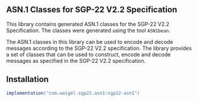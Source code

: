 ## ASN.1 Classes for SGP-22 V2.2 Specification

This library contains generated ASN.1 classes for the SGP-22 V2.2 Specification. The classes were generated using the tool `ASN1bean`.

The ASN.1 classes in this library can be used to encode and decode messages according to the SGP-22 V2.2 specification. 
The library provides a set of classes that can be used to construct, encode and decode messages as specified in the SGP-22 V2.2 specification.

## Installation
```gradle
implementation("com.waigel.sgp22.asn1:sgp22-asn1")
```
